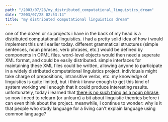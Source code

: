 ```yaml
---
path: "/2003/07/28/my_distributed_computational_linguistics_dream" 
date: "2003/07/28 02:53:14" 
title: "my distributed computational linguistics dream" 
---
```

<p>one of the dozen or so projects i have in the back of my head is a distributed computational linguistics. i had a pretty solid idea of how i would implement this until earlier today. different grammatical structures (simple sentences, noun phrases, verb phrases, etc.) would be defined by components in OPML files. word-level objects would then need a seperate XML format, and could be easily distributed. simple interfaces for maintaining these XML files could be written, allowing anyone to participate in a widely distributed computational linguistics project. individuals might take charge of prepositions, intransitive verbs, etc. my knowledge of linguistics is quite limited, but i think i know enough to get this kind of system working well enough that it could produce interesting results. unfortunately, today i learned that <a href="http://pedantry.blogspot.com/2003_07_20_pedantry_archive.html#105916881448121437">there is no such thing as a noun phrase</a>, so now i need to relearn (or unlearn) a bit about linguistic theories before i can even think about the project. meanwhile, i continue to wonder: why is it that people who study language for a living can't explain language using common language?</p>